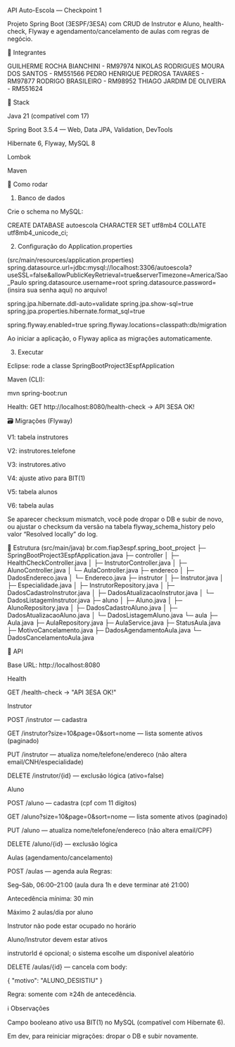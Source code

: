 API Auto-Escola — Checkpoint 1

Projeto Spring Boot (3ESPF/3ESA) com CRUD de Instrutor e Aluno, health-check, Flyway e agendamento/cancelamento de aulas com regras de negócio.

👥 Integrantes

GUILHERME ROCHA BIANCHINI - RM97974
NIKOLAS RODRIGUES MOURA DOS SANTOS - RM551566
PEDRO HENRIQUE PEDROSA TAVARES - RM97877
RODRIGO BRASILEIRO - RM98952
THIAGO JARDIM DE OLIVEIRA - RM551624


🧰 Stack

Java 21 (compatível com 17)

Spring Boot 3.5.4 — Web, Data JPA, Validation, DevTools

Hibernate 6, Flyway, MySQL 8

Lombok

Maven

🚀 Como rodar
1) Banco de dados

Crie o schema no MySQL:

CREATE DATABASE autoescola CHARACTER SET utf8mb4 COLLATE utf8mb4_unicode_ci;

2) Configuração do Application.properties

(src/main/resources/application.properties)
spring.datasource.url=jdbc:mysql://localhost:3306/autoescola?useSSL=false&allowPublicKeyRetrieval=true&serverTimezone=America/Sao_Paulo
spring.datasource.username=root
spring.datasource.password=(insira sua senha aqui) no arquivo!

spring.jpa.hibernate.ddl-auto=validate
spring.jpa.show-sql=true
spring.jpa.properties.hibernate.format_sql=true

spring.flyway.enabled=true
spring.flyway.locations=classpath:db/migration


Ao iniciar a aplicação, o Flyway aplica as migrações automaticamente.

3) Executar

Eclipse: rode a classe SpringBootProject3EspfApplication

Maven (CLI):

mvn spring-boot:run


Health: GET http://localhost:8080/health-check → API 3ESA OK!

🗃️ Migrações (Flyway)

V1: tabela instrutores

V2: instrutores.telefone

V3: instrutores.ativo

V4: ajuste ativo para BIT(1)

V5: tabela alunos

V6: tabela aulas

Se aparecer checksum mismatch, você pode dropar o DB e subir de novo, ou ajustar o checksum da versão na tabela flyway_schema_history pelo valor “Resolved locally” do log.

🌳 Estrutura (src/main/java)
br.com.fiap3espf.spring_boot_project
├─ SpringBootProject3EspfApplication.java
├─ controller
│  ├─ HealthCheckController.java
│  ├─ InstrutorController.java
│  ├─ AlunoController.java
│  └─ AulaController.java
├─ endereco
│  ├─ DadosEndereco.java
│  └─ Endereco.java
├─ instrutor
│  ├─ Instrutor.java
│  ├─ Especialidade.java
│  ├─ InstrutorRepository.java
│  ├─ DadosCadastroInstrutor.java
│  ├─ DadosAtualizacaoInstrutor.java
│  └─ DadosListagemInstrutor.java
├─ aluno
│  ├─ Aluno.java
│  ├─ AlunoRepository.java
│  ├─ DadosCadastroAluno.java
│  ├─ DadosAtualizacaoAluno.java
│  └─ DadosListagemAluno.java
└─ aula
   ├─ Aula.java
   ├─ AulaRepository.java
   ├─ AulaService.java
   ├─ StatusAula.java
   ├─ MotivoCancelamento.java
   ├─ DadosAgendamentoAula.java
   └─ DadosCancelamentoAula.java

🔌 API

Base URL: http://localhost:8080

Health

GET /health-check → "API 3ESA OK!"

Instrutor

POST /instrutor — cadastra

GET /instrutor?size=10&page=0&sort=nome — lista somente ativos (paginado)

PUT /instrutor — atualiza nome/telefone/endereco (não altera email/CNH/especialidade)

DELETE /instrutor/{id} — exclusão lógica (ativo=false)

Aluno

POST /aluno — cadastra (cpf com 11 dígitos)

GET /aluno?size=10&page=0&sort=nome — lista somente ativos (paginado)

PUT /aluno — atualiza nome/telefone/endereco (não altera email/CPF)

DELETE /aluno/{id} — exclusão lógica

Aulas (agendamento/cancelamento)

POST /aulas — agenda aula
Regras:

Seg–Sáb, 06:00–21:00 (aula dura 1h e deve terminar até 21:00)

Antecedência mínima: 30 min

Máximo 2 aulas/dia por aluno

Instrutor não pode estar ocupado no horário

Aluno/Instrutor devem estar ativos

instrutorId é opcional; o sistema escolhe um disponível aleatório

DELETE /aulas/{id} — cancela com body:

{ "motivo": "ALUNO_DESISTIU" }


Regra: somente com ≥24h de antecedência.

ℹ️ Observações

Campo booleano ativo usa BIT(1) no MySQL (compatível com Hibernate 6).

Em dev, para reiniciar migrações: dropar o DB e subir novamente.

